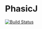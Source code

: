 # PhasicJ

[![Build Status](https://travis-ci.org/PhasicJ/PhasicJ.svg?branch=master)](https://travis-ci.org/PhasicJ/PhasicJ)
